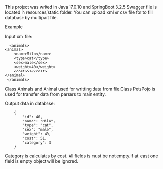 This project was writed in Java 17.0.10 and SpringBoot 3.2.5
Swagger file is located in resources/static folder.
You can upload xml or csv file for to fill database by multipart file.

Example:

Input xml file:

      <animals>
	<animal>
		<name>Milo</name>
		<type>cat</type>
		<sex>male</sex>
		<weight>40</weight>
		<cost>51</cost>
	</animal>
     </animals>

Class Animals and Animal used for writting data from file.Class PetsPojo is used for transfer data from parsers to main entity.

Output data in database:

        {
            "id": 40,
            "name": "Milo",
            "type": "cat",
            "sex": "male",
            "weight": 40,
            "cost": 51,
            "category": 3
        }

Category is calculates by cost.
All fields is must be not empty.If at least one field is empty object will be ignored.
